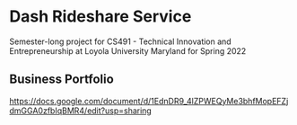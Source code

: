 # Dash Rideshare Service 
Semester-long project for CS491 - Technical Innovation and Entrepreneurship at Loyola University Maryland for Spring 2022

## Business Portfolio
https://docs.google.com/document/d/1EdnDR9_4lZPWEQyMe3bhfMopEFZjdmGGA0zfbIqBMR4/edit?usp=sharing 
